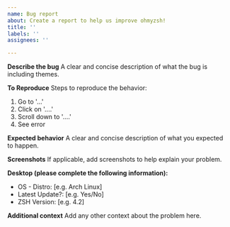 ```yaml
---
name: Bug report
about: Create a report to help us improve ohmyzsh!
title: ''
labels: ''
assignees: ''

---
```


**Describe the bug**
A clear and concise description of what the bug is including themes.

**To Reproduce**
Steps to reproduce the behavior:
1. Go to '...'
2. Click on '....'
3. Scroll down to '....'
4. See error

**Expected behavior**
A clear and concise description of what you expected to happen.

**Screenshots**
If applicable, add screenshots to help explain your problem.

**Desktop (please complete the following information):**
 - OS - Distro: [e.g. Arch Linux]
 - Latest Update?: [e.g. Yes/No]
 - ZSH Version: [e.g. 4.2]

**Additional context**
Add any other context about the problem here.
